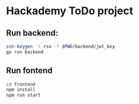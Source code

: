 # Hackademy ToDo project

## Run backend:

```bash
ssh-keygen -t rsa -f $PWD/backend/jwt_key
go run backend
```

## Run fontend

```bash
cd frontend
npm install
npm run start
```

